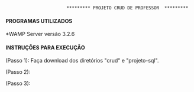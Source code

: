                            ********* PROJETO CRUD DE PROFESSOR  *********

####  PROGRAMAS UTILIZADOS  
  *WAMP Server versão 3.2.6







####  INSTRUÇÕES PARA EXECUÇÃO  ####

(Passo 1): Faça download dos diretórios "crud" e "projeto-sql".

(Passo 2):


(Passo 3):
